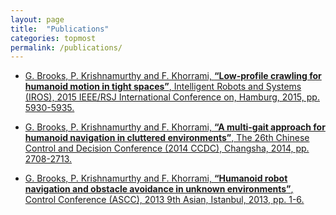 ```yaml
---
layout: page
title:  "Publications"
categories: topmost
permalink: /publications/
---
```


- [G. Brooks, P. Krishnamurthy and F. Khorrami, **“Low-profile crawling for humanoid motion in tight
spaces”**, Intelligent Robots and Systems (IROS), 2015 IEEE/RSJ International Conference on,
Hamburg, 2015, pp. 5930-5935.](http://dx.doi.org/10.1109/IROS.2015.7354220)

- [G. Brooks, P. Krishnamurthy and F. Khorrami, **“A multi-gait approach for humanoid navigation in
cluttered environments”**, The 26th Chinese Control and Decision Conference (2014 CCDC),
Changsha, 2014, pp. 2708-2713.](http://dx.doi.org/10.1109/CCDC.2014.6852631)

- [G. Brooks, P. Krishnamurthy and F. Khorrami, **“Humanoid robot navigation and obstacle
avoidance in unknown environments”**, Control Conference (ASCC), 2013 9th Asian, Istanbul,
2013, pp. 1-6.](http://dx.doi.org/10.1109/ASCC.2013.6606392)